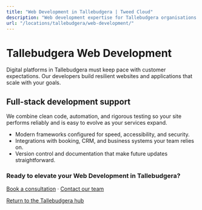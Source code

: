 ```yaml
---
title: "Web Development in Tallebudgera | Tweed Cloud"
description: "Web development expertise for Tallebudgera organisations that need dependable platforms."
url: "/locations/tallebudgera/web-development/"
---
```


# Tallebudgera Web Development

Digital platforms in Tallebudgera must keep pace with customer expectations. Our developers build resilient websites and applications that scale with your goals.

## Full-stack development support

We combine clean code, automation, and rigorous testing so your site performs reliably and is easy to evolve as your services expand.

- Modern frameworks configured for speed, accessibility, and security.
- Integrations with booking, CRM, and business systems your team relies on.
- Version control and documentation that make future updates straightforward.

### Ready to elevate your Web Development in Tallebudgera?

[Book a consultation](/consultation/) · [Contact our team](/contact/)

[Return to the Tallebudgera hub](/locations/tallebudgera/)
